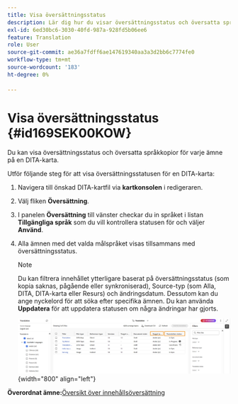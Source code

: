 ```yaml
---
title: Visa översättningsstatus
description: Lär dig hur du visar översättningsstatus och översatta språkkopior för varje ämne på en DITA-karta i AEM Guides.
exl-id: 6ed30bc6-3030-40fd-987a-928fd5b06ee6
feature: Translation
role: User
source-git-commit: ae36a7fdff6ae147619340aa3a3d2bb6c7774fe0
workflow-type: tm+mt
source-wordcount: '183'
ht-degree: 0%

---
```


# Visa översättningsstatus {#id169SEK00KOW}

Du kan visa översättningsstatus och översatta språkkopior för varje ämne på en DITA-karta.

Utför följande steg för att visa översättningsstatusen för en DITA-karta:

1. Navigera till önskad DITA-kartfil via **kartkonsolen** i redigeraren.
1. Välj fliken **Översättning**.
1. I panelen **Översättning** till vänster checkar du in språket i listan **Tillgängliga språk** som du vill kontrollera statusen för och väljer **Använd**.
1. Alla ämnen med det valda målspråket visas tillsammans med   översättningsstatus.

   >[!NOTE]
   >
   > Du kan filtrera innehållet ytterligare baserat på översättningsstatus \(som kopia saknas, pågående eller synkroniserad), Source-typ \(som Alla, DITA, DITA-karta eller Resurs\) och ändringsdatum. Dessutom kan du ange nyckelord för att söka efter specifika ämnen. Du kan använda **Uppdatera** för att uppdatera statusen om några ändringar har gjorts.

   ![](images/translation-status-new.png){width="800" align="left"}

**Överordnat ämne:**[&#x200B;Översikt över innehållsöversättning](translation.md)
